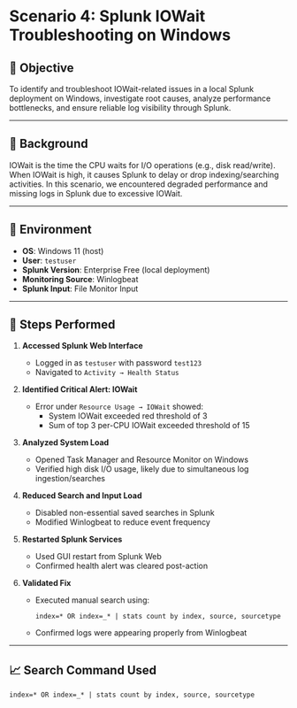 # Scenario 4: Splunk IOWait Troubleshooting on Windows

## 📌 Objective
To identify and troubleshoot IOWait-related issues in a local Splunk deployment on Windows, investigate root causes, analyze performance bottlenecks, and ensure reliable log visibility through Splunk.

---

## 🧠 Background
IOWait is the time the CPU waits for I/O operations (e.g., disk read/write). When IOWait is high, it causes Splunk to delay or drop indexing/searching activities. In this scenario, we encountered degraded performance and missing logs in Splunk due to excessive IOWait.

---

## 🔧 Environment

- **OS**: Windows 11 (host)
- **User**: `testuser`
- **Splunk Version**: Enterprise Free (local deployment)
- **Monitoring Source**: Winlogbeat
- **Splunk Input**: File Monitor Input

---

## 🧪 Steps Performed

1. **Accessed Splunk Web Interface**  
   - Logged in as `testuser` with password `test123`
   - Navigated to `Activity → Health Status`

2. **Identified Critical Alert: IOWait**  
   - Error under `Resource Usage → IOWait` showed:
     - System IOWait exceeded red threshold of 3
     - Sum of top 3 per-CPU IOWait exceeded threshold of 15

3. **Analyzed System Load**
   - Opened Task Manager and Resource Monitor on Windows
   - Verified high disk I/O usage, likely due to simultaneous log ingestion/searches

4. **Reduced Search and Input Load**
   - Disabled non-essential saved searches in Splunk
   - Modified Winlogbeat to reduce event frequency

5. **Restarted Splunk Services**
   - Used GUI restart from Splunk Web
   - Confirmed health alert was cleared post-action

6. **Validated Fix**
   - Executed manual search using:
     ```
     index=* OR index=_* | stats count by index, source, sourcetype
     ```
   - Confirmed logs were appearing properly from Winlogbeat

---

## 📈 Search Command Used

```spl
index=* OR index=_* | stats count by index, source, sourcetype
